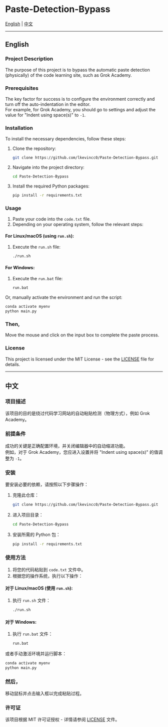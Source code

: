 
# Paste-Detection-Bypass

[English](#english) | [中文](#中文)

---

## English

### Project Description
The purpose of this project is to bypass the automatic paste detection (physically) of the code learning site, such as Grok Academy.

### Prerequisites
The key factor for success is to configure the environment correctly and turn off the auto-indentation in the editor.  
For example, for Grok Academy, you should go to settings and adjust the value for "Indent using space(s)" to `-1`.

### Installation

To install the necessary dependencies, follow these steps:

1. Clone the repository:

    ```bash
    git clone https://github.com/lkevincc0/Paste-Detection-Bypass.git
    ```

2. Navigate into the project directory:

    ```bash
    cd Paste-Detection-Bypass
    ```

3. Install the required Python packages:

    ```bash
    pip install -r requirements.txt
    ```

### Usage
1. Paste your code into the `code.txt` file.
2. Depending on your operating system, follow the relevant steps:

#### For Linux/macOS (using `run.sh`):
1. Execute the `run.sh` file:

    ```bash
    ./run.sh
    ```

#### For Windows:
1. Execute the `run.bat` file:

    ```cmd
    run.bat
    ```

Or, manually activate the environment and run the script:

```cmd
conda activate myenv
python main.py
```

### Then,
Move the mouse and click on the input box to complete the paste process.

### License
This project is licensed under the MIT License - see the [LICENSE](LICENSE) file for details.

---

## 中文

### 项目描述
该项目的目的是绕过代码学习网站的自动粘贴检测（物理方式），例如 Grok Academy。

### 前提条件
成功的关键是正确配置环境，并关闭编辑器中的自动缩进功能。  
例如，对于 Grok Academy，您应进入设置并将 "Indent using space(s)" 的值调整为 `-1`。

### 安装

要安装必要的依赖，请按照以下步骤操作：

1. 克隆此仓库：

    ```bash
    git clone https://github.com/lkevincc0/Paste-Detection-Bypass.git
    ```

2. 进入项目目录：

    ```bash
    cd Paste-Detection-Bypass
    ```

3. 安装所需的 Python 包：

    ```bash
    pip install -r requirements.txt
    ```

### 使用方法
1. 将您的代码粘贴到 `code.txt` 文件中。
2. 根据您的操作系统，执行以下操作：

#### 对于 Linux/macOS (使用 `run.sh`):
1. 执行 `run.sh` 文件：

    ```bash
    ./run.sh
    ```

#### 对于 Windows:
1. 执行 `run.bat` 文件：

    ```cmd
    run.bat
    ```

或者手动激活环境并运行脚本：

```cmd
conda activate myenv
python main.py
```

### 然后，
移动鼠标并点击输入框以完成粘贴过程。

### 许可证
该项目根据 MIT 许可证授权 - 详情请参阅 [LICENSE](LICENSE) 文件。
